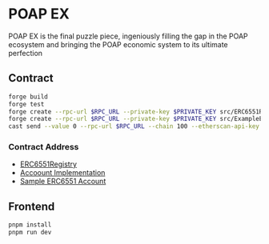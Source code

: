 # POAP EX

POAP EX is the final puzzle piece, ingeniously filling the gap in the POAP ecosystem and bringing the POAP economic system to its ultimate perfection

## Contract

```bash
forge build
forge test
forge create --rpc-url $RPC_URL --private-key $PRIVATE_KEY src/ERC6551Registry.sol:ERC6551Registry
forge create --rpc-url $RPC_URL --private-key $PRIVATE_KEY src/ExampleERC6551Account.sol:ExampleERC6551Account
cast send --value 0 --rpc-url $RPC_URL --chain 100 --etherscan-api-key $GNOSISSCAN_API_KEY --private-key $PRIVATE_KEY $REGISTRY_ADDRESS "createAccount(address,uint256,address,uint256,uint256,bytes)" $IMPLEMENTATION_ADDRESS 100 $CONTRACT_ADDRESS $TOKEN_ID 0 ""

```

### Contract Address

- [ERC6551Registry](https://gnosisscan.io/address/0x49ca22a4cb2de5e8ec1edcbae9092c4971b8b957)
- [Accoount Implementation](https://gnosisscan.io/address/0x82aC997d69f2649bBD3B0FEfcAe800edC1aAcD67)
- [Sample ERC6551 Account](https://gnosisscan.io/address/0xb49090f95fe0f92f9e10d202c399a36f7951c9e7)

## Frontend

```bash
pnpm install
pnpm run dev
```
